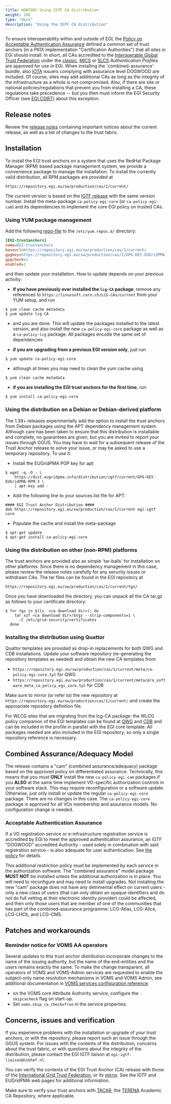 ```yaml
---
title: HOWTO01 Using IGTF CA distribution
weight: 100
type: "docs"
description: "Using the IGTF CA distribution"
---
```


To ensure interoperability within and outside of EGI, the
[Policy on Acceptable Authentication Assurance](https://documents.egi.eu/document/2930)
defined a common set of trust anchors (in a PKIX implementation "Certification
Authorities") that all sites in EGI should install. In short, all CAs accredited
to the [Interoperable Global Trust Federation](https://www.igtf.net/) under the
[classic](https://www.igtf.net/ap/classic/),
[MICS](https://www.igtf.net/ap/mics/) or [SLCS](https://www.igtf.net/ap/slcs/)
_Authentication Profiles_ are approved for use in EGI. When installing the
'combined-assurance' bundle, also [IOTA](https://www.igtf.net/ap/iota/) issuers
complying with assurance level DOGWOOD are included. Of course, sites may add
additional CAs as long as the integrity of the infrastructure as a whole is not
compromised. Also, if there are site or national policies/regulations that
prevent you from installing a CA, these regulations take precedence -- but you
then must inform the EGI Security Officer (see
[EGI CSIRT](https://confluence.egi.eu/display/EGIBG/CSIRT)) about this
exception.

## Release notes

Review the
[release notes](https://repository.egi.eu/sw/production/cas/1/current/README.txt)
containing important notices about the current release, as well as a list of
changes to the trust fabric.

## Installation

To install the EGI trust anchors on a system that uses the RedHat Package
Manager (RPM) based package management system, we provide a convenience package
to manage the installation. To install the currently valid distribution, all RPM
packages are provided at

```text
https://repository.egi.eu/sw/production/cas/1/current/
```

The current version is based on the
[IGTF release](https://dl.igtf.net/distribution/igtf/current/) with the same
version number. Install the meta-package `ca-policy-egi-core` (or
`ca-policy-egi-cam`) and its dependencies to implement the core EGI policy on
trusted CAs.

### Using YUM package management

Add the following
[repo-file](https://repository.egi.eu/sw/production/cas/1/current/repo-files/EGI-trustanchors.repo)
to the `/etc/yum.repos.d/` directory:

```ini
[EGI-trustanchors]
name=EGI-trustanchors
baseurl=https://repository.egi.eu/sw/production/cas/1/current/
gpgkey=https://repository.egi.eu/sw/production/cas/1/GPG-KEY-EUGridPMA-RPM-3
gpgcheck=1
enabled=1
```

and then update your installation. How to update depends on your previous
activity:

- **if you have previously ever installed the `lcg-CA` package**, remove any
  references to `https://linuxsoft.cern.ch/LCG-CAs/current` from your YUM setup,
  and run

```shell
$ yum clean cache metadata
$ yum update lcg-CA
```

- and you are done. This will update the packages installed to the latest
  version, and also install the new `ca-policy-egi-core` package as well as a
  `ca-policy-lcg` package. All packages encode the same set of dependencies

- **if you are upgrading from a previous EGI version only**, just run

```shell
$ yum update ca-policy-egi-core
```

- although at times you may need to clean the yum cache using

```shell
$ yum clean cache metadata
```

- **if you are installing the EGI trust anchors for the first time**, run

```shell
$ yum install ca-policy-egi-core
```

### Using the distribution on a Debian or Debian-derived platform

The 1.39+ releases experimentally add the option to install the trust anchors
from Debian packages using the APT dependency management system. Although care
has been taken to ensure that this distribution is installable and complete, no
guarantees are given, but you are invited to report your issues through GGUS.
You may have to wait for a subsequent release of the Trust Anchor release to
solve your issue, or may be asked to use a temporary repository. To use it:

- Install the EUGridPMA PGP key for apt:

```shell
$ wget -q -O - \
    https://dist.eugridpma.info/distribution/igtf/current/GPG-KEY-EUGridPMA-RPM-3 \
    | apt-key add -
```

- Add the following line to your sources.list file for APT:

```shell
#### EGI Trust Anchor Distribution ####
deb https://repository.egi.eu/sw/production/cas/1/current egi-igtf core
```

- Populate the cache and install the meta-package

```shell
$ apt-get update
$ apt-get install ca-policy-egi-core
```

### Using the distribution on other (non-RPM) platforms

The trust anchors are provided also as simple 'tar-balls' for installation on
other platforms. Since there is no dependency management in this case, please
review the release notes carefully for any security issues or withdrawn CAs. The
tar files can be found in the EGI repository at

```text
https://repository.egi.eu/sw/production/cas/1/current/tgz/
```

Once you have downloaded the directory, you can unpack all the CA tar,gz as
follows to your certificate directory:

```shell
$ for tgz in $(ls  <ca download dir>); do
    tar xzf <ca download dir>/$tgz --strip-components=1 \
      -C /etc/grid-security/certificates
  done
```

### Installing the distribution using Quattor

Quattor templates are provided as drop-in replacements for both QWG and CDB
installations. Update your software repository (re-generating the repository
templates as needed) and obtain the new CA templates from:

- `https://repository.egi.eu/sw/production/cas/1/current/meta/ca-policy-egi-core.tpl`
  for QWG
- `https://repository.egi.eu/sw/production/cas/1/current/meta/pro_software_meta_ca_policy_egi_core.tpl`
  for CDB

Make sure to mirror (or refer to) the new repository at
`https://repository.egi.eu/sw/production/cas/1/current/` and create the
appropriate repository definition file.

For WLCG sites that are migrating from the lcg-CA package: the WLCG policy
companion of the EGI templates can be found at
[QWG](https://lcg-ca.web.cern.ch/lcg-ca/distribution/current/meta/ca-policy-lcg.tpl)
and
[CDB](https://lcg-ca.web.cern.ch/lcg-ca/distribution/current/meta/pro_software_meta_ca_policy_lcg.tpl)
and can be included in the profile in parallel with the EGI core template. All
packages needed are also included in the EGI repository, so only a single
repository reference is necessary.

## Combined Assurance/Adequacy Model

The release contains a "cam" (combined assurance/adequacy) package based on the
approved policy on differentiated assurance. Technically, this means that you
must **ONLY** install the new `ca-policy-egi-cam` packages if you **ALSO** at
the same time implement VO-specific authorization controls in your software
stack. This may require reconfiguration or a software update. Otherwise, just
only install or update the regular `ca-policy-egi-core` package. There are no
changes in this case. The `ca-policy-egi-core` package is approved for all VOs
membership and assurance models. No configuration change is needed.

### Acceptable Authentication Assurance

If a VO registration service or e-infrastructure registration service is
accredited by EGI to meet the approved authentication assurance, an IGTF
"DOGWOOD" accredited Authority - used solely in combination with said
registration service - is also adequate for user authentication. See
[the policy](https://documents.egi.eu/document/2930) for details.

This additional restriction policy must be implemented by each service in the
authorization software. The "combined assurance" model package **MUST NOT** be
installed unless the additional authorization is in place. You will need to
reconfigure and may need to install upgrades. Not installing the new "cam"
package does not have any detrimental effect on current users - only a new class
of users (that can only obtain an opaque identifiers and do not do full vetting
at their electronic identity provider) could be affected, and then only those
users that are member of one of the communities that has part of the
combined-assurance programme: LCG-Atlas, LCG-Alice, LCG-LHCb, and LCG-CMS.

## Patches and workarounds

### Reminder notice for VOMS AA operators

Several updates to this trust anchor distribution incorporate changes to the
name of the issuing authority, but the name of the end-entities and the users
remains exactly the same. To make the change transparent, all operators of VOMS
and VOMS-Admin services are requested to enable the subject-only name resolution
mechanisms in VOMS and VOMS Admin, see additional documentation in
[VOMS services configuration reference](https://italiangrid.github.io/voms/documentation/sysadmin-guide/3.0.14/configuration.html):

- on the VOMS core Attribute Authority service, configure the `-skipcacheck`
  flag on start-up.
- Set `voms.skip_ca_check=True` in the service properties.

## Concerns, issues and verification

If you experience problems with the installation or upgrade of your trust
anchors, or with the repository, please report such an issue through the GGUS
system. For issues with the contents of the distribution, concerns about the
trust fabric, or with questions about the integrity of the distribution, please
contact the EGI IGTF liaison at `egi-igtf-liaison@nikhef.nl`.

You can verify the contents of the EGI Trust Anchor (CA) release with those of
the
[International Grid Trust Federation](https://dist.eugridpma.info/distribution/igtf/current/),
or its [mirror](https://www.apgridpma.org/distribution/). See the IGTF and
EUGridPMA web pages for additional information.

Make sure to verify your trust anchors with [TACAR](https://www.tacar.org/), the
[TERENA](https://www.terena.org) Academic CA Repository, where applicable.
